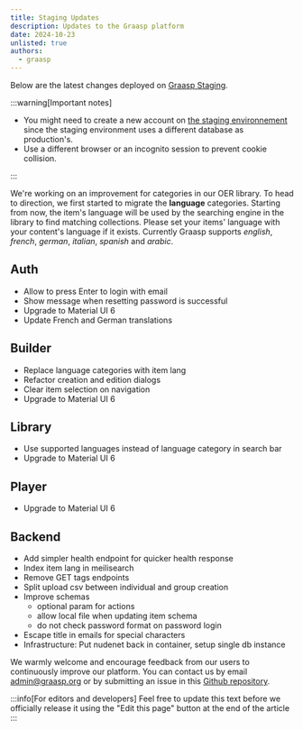 ```yaml
---
title: Staging Updates
description: Updates to the Graasp platform
date: 2024-10-23
unlisted: true
authors:
  - graasp
---
```


Below are the latest changes deployed on [Graasp Staging](https://builder.stage.graasp.org).

:::warning[Important notes]

- You might need to create a new account on [the staging environnement](https://auth.stage.graasp.org) since the staging environment uses a different database as production's.
- Use a different browser or an incognito session to prevent cookie collision.

:::

<!-- Everything below this will not be shown in the post overview -->
<!-- truncate -->

We're working on an improvement for categories in our OER library. To head to direction, we first started to migrate the **language** categories. Starting from now, the item's language will be used by the searching engine in the library to find matching collections. Please set your items' language with your content's language if it exists. Currently Graasp supports _english_, _french_, _german_, _italian_, _spanish_ and _arabic_.

## Auth

- Allow to press Enter to login with email
- Show message when resetting password is successful
- Upgrade to Material UI 6
- Update French and German translations

## Builder

- Replace language categories with item lang
- Refactor creation and edition dialogs
- Clear item selection on navigation
- Upgrade to Material UI 6

## Library

- Use supported languages instead of language category in search bar
- Upgrade to Material UI 6

## Player

- Upgrade to Material UI 6

## Backend

- Add simpler health endpoint for quicker health response
- Index item lang in meilisearch
- Remove GET tags endpoints
- Split upload csv between individual and group creation
- Improve schemas
  - optional param for actions
  - allow local file when updating item schema
  - do not check password format on password login
- Escape title in emails for special characters
- Infrastructure: Put nudenet back in container, setup single db instance

<!-- Generic message -->

We warmly welcome and encourage feedback from our users to continuously improve our platform. You can contact us by email [admin@graasp.org](mailto:admin@graasp.org) or by submitting an issue in this [Github repository](https://github.com/graasp/graasp-feedback).

:::info[For editors and developers]
Feel free to update this text before we officially release it using the "Edit this page" button at the end of the article
:::
